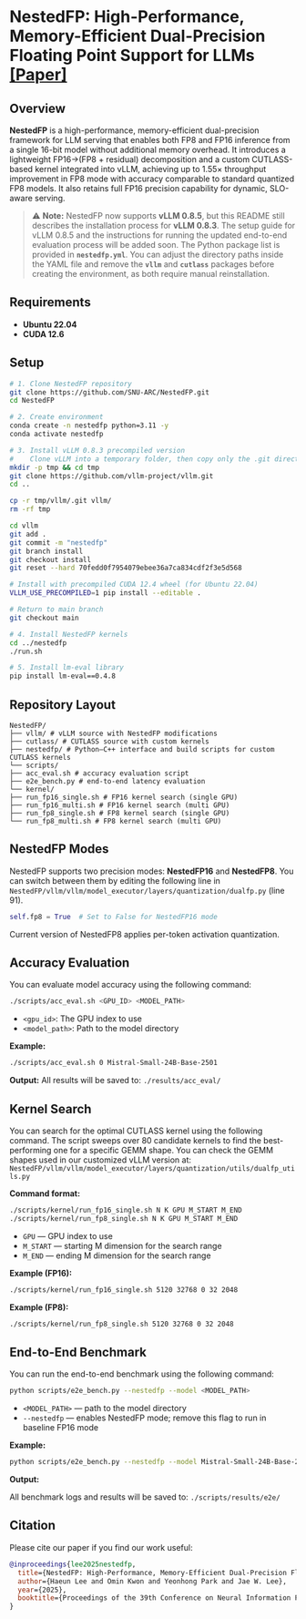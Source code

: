 # NestedFP: High-Performance, Memory-Efficient Dual-Precision Floating Point Support for LLMs [[Paper]](https://arxiv.org/abs/2506.02024)

## Overview

**NestedFP** is a high-performance, memory-efficient dual-precision framework for LLM serving that enables both FP8 and FP16 inference from a single 16-bit model without additional memory overhead. It introduces a lightweight FP16→(FP8 + residual) decomposition and a custom CUTLASS-based kernel integrated into vLLM, achieving up to 1.55× throughput improvement in FP8 mode with accuracy comparable to standard quantized FP8 models. It also retains full FP16 precision capability for dynamic, SLO-aware serving.

> ⚠️ **Note:** NestedFP now supports **vLLM 0.8.5**, but this README still describes the installation process for **vLLM 0.8.3**. The setup guide for vLLM 0.8.5 and the instructions for running the updated end-to-end evaluation process will be added soon. The Python package list is provided in **`nestedfp.yml`**. You can adjust the directory paths inside the YAML file and remove the **`vllm`** and **`cutlass`** packages before creating the environment, as both require manual reinstallation.

## Requirements

* **Ubuntu 22.04**
* **CUDA 12.6**

## Setup
```bash
# 1. Clone NestedFP repository
git clone https://github.com/SNU-ARC/NestedFP.git
cd NestedFP

# 2. Create environment
conda create -n nestedfp python=3.11 -y
conda activate nestedfp

# 3. Install vLLM 0.8.3 precompiled version
#    Clone vLLM into a temporary folder, then copy only the .git directory
mkdir -p tmp && cd tmp
git clone https://github.com/vllm-project/vllm.git
cd ..

cp -r tmp/vllm/.git vllm/
rm -rf tmp

cd vllm
git add .
git commit -m "nestedfp"
git branch install
git checkout install
git reset --hard 70fedd0f7954079ebee36a7ca834cdf2f3e5d568

# Install with precompiled CUDA 12.4 wheel (for Ubuntu 22.04)
VLLM_USE_PRECOMPILED=1 pip install --editable .

# Return to main branch
git checkout main

# 4. Install NestedFP kernels
cd ../nestedfp
./run.sh

# 5. Install lm-eval library
pip install lm-eval==0.4.8
```

## Repository Layout

```
NestedFP/
├── vllm/ # vLLM source with NestedFP modifications
├── cutlass/ # CUTLASS source with custom kernels
├── nestedfp/ # Python–C++ interface and build scripts for custom CUTLASS kernels
└── scripts/
├── acc_eval.sh # accuracy evaluation script
├── e2e_bench.py # end-to-end latency evaluation
└── kernel/
├── run_fp16_single.sh # FP16 kernel search (single GPU)
├── run_fp16_multi.sh # FP16 kernel search (multi GPU)
├── run_fp8_single.sh # FP8 kernel search (single GPU)
└── run_fp8_multi.sh # FP8 kernel search (multi GPU)
```

## NestedFP Modes

NestedFP supports two precision modes: **NestedFP16** and **NestedFP8**. You can switch between them by editing the following line in `NestedFP/vllm/vllm/model_executor/layers/quantization/dualfp.py` (line 91).  

```python
self.fp8 = True  # Set to False for NestedFP16 mode
```

Current version of NestedFP8 applies per-token activation quantization.

## Accuracy Evaluation

You can evaluate model accuracy using the following command:

```bash
./scripts/acc_eval.sh <GPU_ID> <MODEL_PATH>
```

- `<gpu_id>`: The GPU index to use
- `<model_path>`: Path to the model directory  

**Example:**
```bash
./scripts/acc_eval.sh 0 Mistral-Small-24B-Base-2501
```

**Output:**
All results will be saved to: `./results/acc_eval/`

## Kernel Search

You can search for the optimal CUTLASS kernel using the following command. The script sweeps over 80 candidate kernels to find the best-performing one for a specific GEMM shape. You can check the GEMM shapes used in our customized vLLM version at: `NestedFP/vllm/vllm/model_executor/layers/quantization/utils/dualfp_utils.py`

**Command format:**
```bash
./scripts/kernel/run_fp16_single.sh N K GPU M_START M_END  
./scripts/kernel/run_fp8_single.sh N K GPU M_START M_END  
```

- `GPU` — GPU index to use
- `M_START` — starting M dimension for the search range
- `M_END` — ending M dimension for the search range

**Example (FP16):**
```bash
./scripts/kernel/run_fp16_single.sh 5120 32768 0 32 2048
```

**Example (FP8):**
```bash
./scripts/kernel/run_fp8_single.sh 5120 32768 0 32 2048
```

## End-to-End Benchmark

You can run the end-to-end benchmark using the following command:
```bash
python scripts/e2e_bench.py --nestedfp --model <MODEL_PATH>
```

- `<MODEL_PATH>` — path to the model directory
- `--nestedfp` — enables NestedFP mode; remove this flag to run in baseline FP16 mode

**Example:**
```bash
python scripts/e2e_bench.py --nestedfp --model Mistral-Small-24B-Base-2501
```

**Output:**

All benchmark logs and results will be saved to: `./scripts/results/e2e/`

## Citation

Please cite our paper if you find our work useful:

```bibtex
@inproceedings{lee2025nestedfp,
  title={NestedFP: High-Performance, Memory-Efficient Dual-Precision Floating Point Support for LLMs},
  author={Haeun Lee and Omin Kwon and Yeonhong Park and Jae W. Lee},
  year={2025},
  booktitle={Proceedings of the 39th Conference on Neural Information Processing Systems}
}
```
